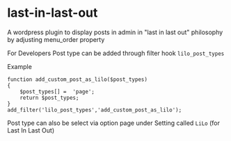 # last-in-last-out
A wordpress plugin to display posts in admin in "last in last out" philosophy by adjusting menu_order property 

For Developers
Post type can be added through filter hook `lilo_post_types`

Example
```
function add_custom_post_as_lilo($post_types)
{
    $post_types[] =  'page';
    return $post_types;
}
add_filter('lilo_post_types','add_custom_post_as_lilo');
```

Post type can also be select via option page under Setting called `LiLo` (for Last In Last Out)
